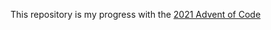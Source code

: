 This repository is my progress with the [2021 Advent of Code](https://adventofcode.com/)

<!--- advent_readme_stars table --->
